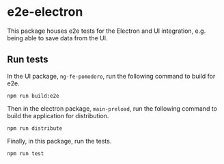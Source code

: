 # e2e-electron

This package houses e2e tests for the Electron and UI integration, e.g. being able to save data from the UI.

## Run tests

In the UI package, `ng-fe-pomodoro`, run the following command to build for e2e.

```
npm run build:e2e
```

Then in the electron package, `main-preload`, run the following command to build the application for distribution.

```
npm run distribute
```

Finally, in this package, run the tests.

```
npm run test
```
